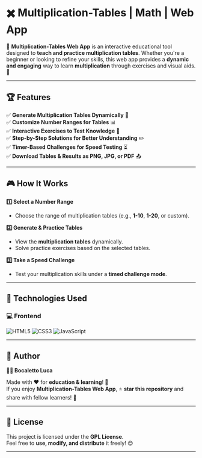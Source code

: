 # ✖️ Multiplication-Tables | Math | Web App  

🚀 **Multiplication-Tables Web App** is an interactive educational tool designed to **teach and practice multiplication tables**. Whether you're a beginner or looking to refine your skills, this web app provides a **dynamic and engaging** way to learn **multiplication** through exercises and visual aids. 🧮  

---

## 🏆 Features  

✅ **Generate Multiplication Tables Dynamically** 🔢  
✅ **Customize Number Ranges for Tables** 📊  
✅ **Interactive Exercises to Test Knowledge** 🎯  
✅ **Step-by-Step Solutions for Better Understanding** ✏️  
✅ **Timer-Based Challenges for Speed Testing** ⏳  
✅ **Download Tables & Results as PNG, JPG, or PDF** 📤  

---

## 🎮 How It Works  

**1️⃣ Select a Number Range**  
   - Choose the range of multiplication tables (e.g., **1-10**, **1-20**, or custom).  

**2️⃣ Generate & Practice Tables**  
   - View the **multiplication tables** dynamically.  
   - Solve practice exercises based on the selected tables.  

**3️⃣ Take a Speed Challenge**  
   - Test your multiplication skills under a **timed challenge mode**.  

---

## 🔗 Technologies Used  

### 💻 **Frontend**  

![HTML5](https://img.shields.io/badge/HTML5-%23E34F26.svg?&style=flat&logo=html5&logoColor=white)
![CSS3](https://img.shields.io/badge/CSS3-%231572B6.svg?&style=flat&logo=css3&logoColor=white)
![JavaScript](https://img.shields.io/badge/JavaScript-%23F7DF1E.svg?&style=flat&logo=javascript&logoColor=black)


---

## 📜 Author  

**👨‍💻 Bocaletto Luca**  

Made with ❤️ for **education & learning**! 🧮  
If you enjoy **Multiplication-Tables Web App**, ⭐ **star this repository** and share with fellow learners! 🚀  

---

## 🔗 License  

This project is licensed under the **GPL License**.  
Feel free to **use, modify, and distribute** it freely! 😊  

---
